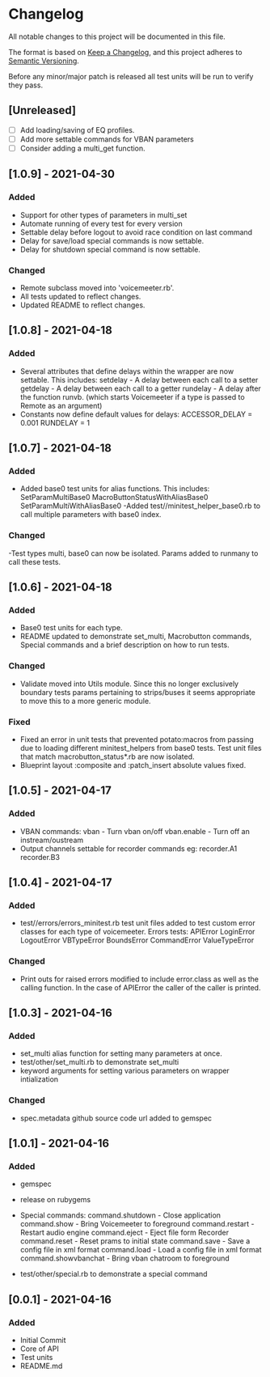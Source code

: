 # Changelog
All notable changes to this project will be documented in this file.

The format is based on [Keep a Changelog](https://keepachangelog.com/en/1.0.0/),
and this project adheres to [Semantic Versioning](https://semver.org/spec/v2.0.0.html).

Before any minor/major patch is released all test units will be run to verify they pass.

## [Unreleased]
- [ ] Add loading/saving of EQ profiles.
- [ ] Add more settable commands for VBAN parameters
- [ ] Consider adding a multi_get function.

## [1.0.9] - 2021-04-30
### Added
- Support for other types of parameters in multi_set
- Automate running of every test for every version
- Settable delay before logout to avoid race condition on last command
- Delay for save/load special commands is now settable.
- Delay for shutdown special command is now settable.

### Changed
- Remote subclass moved into 'voicemeeter.rb'.
- All tests updated to reflect changes.
- Updated README to reflect changes.

## [1.0.8] - 2021-04-18
### Added
- Several attributes that define delays within the wrapper are now settable. This includes:
setdelay - A delay between each call to a setter
getdelay - A delay between each call to a getter
rundelay - A delay after the function runvb. (which starts Voicemeeter if a type is passed to Remote as an argument)
- Constants now define default values for delays:
ACCESSOR_DELAY = 0.001
RUNDELAY = 1

## [1.0.7] - 2021-04-18
### Added
- Added base0 test units for alias functions. This includes:
SetParamMultiBase0
MacroButtonStatusWithAliasBase0
SetParamMultiWithAliasBase0
-Added test/<vbtype>/minitest_helper_base0.rb to call multiple parameters with base0 index.
### Changed
-Test types multi, base0 can now be isolated. Params added to runmany to call these tests.

## [1.0.6] - 2021-04-18
### Added
- Base0 test units for each type.
- README updated to demonstrate set_multi, Macrobutton commands,
Special commands and a brief description on how to run tests.

### Changed
- Validate moved into Utils module. Since this no longer exclusively boundary tests params pertaining to strips/buses it seems appropriate to move this to a more generic module.

### Fixed
- Fixed an error in unit tests that prevented potato:macros from passing due
to loading different minitest_helpers from base0 tests. Test unit files that match
macrobutton_status*.rb are now isolated.
- Blueprint layout :composite and :patch_insert absolute values fixed.

## [1.0.5] - 2021-04-17
### Added
- VBAN commands:
vban - Turn vban on/off
vban.enable - Turn off an instream/oustream
- Output channels settable for recorder commands eg:
recorder.A1
recorder.B3

## [1.0.4] - 2021-04-17
### Added
- test/<vbtype>/errors/errors_minitest.rb test unit files added to test
custom error classes for each type of voicemeeter. Errors tests:
APIError
LoginError
LogoutError
VBTypeError
BoundsError
CommandError
ValueTypeError

### Changed
- Print outs for raised errors modified to include error.class as well
as the calling function. In the case of APIError the caller of the caller
is printed.

## [1.0.3] - 2021-04-16
### Added
- set_multi alias function for setting many parameters at once.
- test/other/set_multi.rb to demonstrate set_multi
- keyword arguments for setting various parameters on wrapper intialization

### Changed
- spec.metadata github source code url added to gemspec

## [1.0.1] - 2021-04-16
### Added
- gemspec
- release on rubygems
- Special commands:
command.shutdown - Close application
command.show - Bring Voicemeeter to foreground
command.restart - Restart audio engine
command.eject - Eject file form Recorder
command.reset - Reset prams to initial state
command.save - Save a config file in xml format
command.load - Load a config file in xml format
command.showvbanchat - Bring vban chatroom to foreground

- test/other/special.rb to demonstrate a special command

## [0.0.1] - 2021-04-16
### Added
- Initial Commit
- Core of API
- Test units
- README.md
